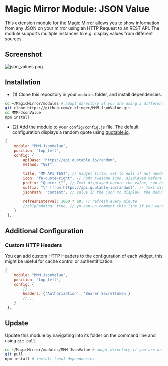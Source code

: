 # Magic Mirror Module: JSON Value

This extension module for the [Magic Mirror](https://github.com/MichMich/MagicMirror) allows you to show information from any JSON on your mirror using an HTTP Request to an REST API. The module supports multiple instances to e.g. display values from different sources.

## Screenshot
![json_values.png](https://github.com/c-klinger/MMM-JsonValue/raw/main/doc/json_values.png)

## Installation

- (1) Clone this repository in your `modules` folder, and install dependencies:
```bash
cd ~/MagicMirror/modules # adapt directory if you are using a different one
git clone https://github.com/c-klinger/MMM-JsonValue.git
cd MMM-JsonValue
npm install
```

- (2) Add the module to your `config/config.js` file. The default configuration displays a random quote using [quotable.io](http://quotable.io/).
```js
{
	module: "MMM-JsonValue",
	position: "top_left",
	config: {
		apiBase: 'https://api.quotable.io/random',
		method: "GET",

		title: "MM API TEST", // Widget Title, set to null if not needed
		icon: "fa-quote-right", // Font Awesome icon, displayed before any text, set to null if not needed
		prefix: "Quote: \"", // Text displayed before the value, can be a blank String ""
		suffix: "\" (from https://api.quotable.io/random)", // Text displayed after the value, can be a blank String ""
		jsonPath: "content", // value in the json to display, the module use https://github.com/dchester/jsonpath for parsing. You don't need leading $. in your path.

		refreshInterval: 1000 * 60, // refresh every minute
		//skipPadding: true, // yo can un-comment this line if you want to display a related value below; using a second instance.
	}
 },
```

## Additional Configuration

### Custom HTTP Headers
You can add custom HTTP Headers to the configuration of each widget, this might be useful for cache control or authentification:
```js
{
	module: "MMM-JsonValue",
	position: "top_left",
	config: {
		//...
		headers: {'Authorization': 'Bearer SecretToken'}
		//...
	}
 },
```

## Update

Update this module by navigating into its folder on the command line and using `git pull`:

```bash
cd ~/MagicMirror/modules/MMM-JsonValue # adapt directory if you are using a different one
git pull
npm install # install (new) dependencies
```

